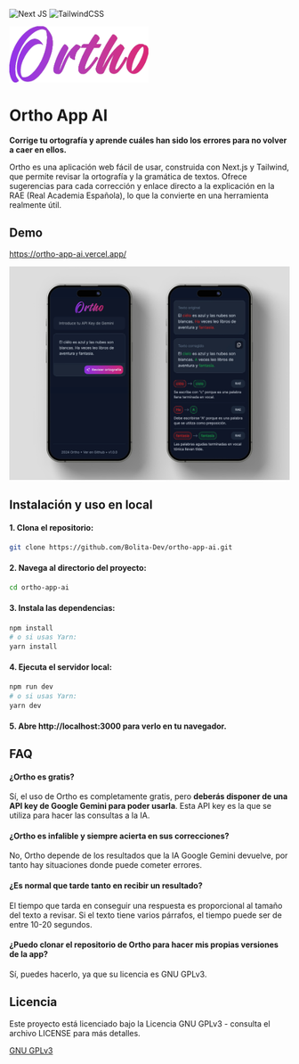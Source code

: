 ![Next JS](https://img.shields.io/badge/Next-black?style=for-the-badge&logo=next.js&logoColor=white) ![TailwindCSS](https://img.shields.io/badge/tailwindcss-%2338B2AC.svg?style=for-the-badge&logo=tailwind-css&logoColor=white)

<img src="public/logo.webp" alt="Ortho Logo" width="250"/>

# Ortho App AI

**Corrige tu ortografía y aprende cuáles han sido los errores para no volver a caer en ellos.**

Ortho es una aplicación web fácil de usar, construida con Next.js y Tailwind, que permite revisar la ortografía y la gramática de textos. Ofrece sugerencias para cada corrección y enlace directo a la explicación en la RAE (Real Academia Española), lo que la convierte en una herramienta realmente útil.

## Demo

https://ortho-app-ai.vercel.app/

![Ortho App Screenshots](public/screenshot.jpg)

## Instalación y uso en local

#### 1. Clona el repositorio:

```bash
git clone https://github.com/Bolita-Dev/ortho-app-ai.git
```

#### 2. Navega al directorio del proyecto:

```bash
cd ortho-app-ai
```

#### 3. Instala las dependencias:

```bash
npm install
# o si usas Yarn:
yarn install
```

#### 4. Ejecuta el servidor local:

```bash
npm run dev
# o si usas Yarn:
yarn dev
```

#### 5. Abre http://localhost:3000 para verlo en tu navegador.

## FAQ

#### ¿Ortho es gratis?

Sí, el uso de Ortho es completamente gratis, pero **deberás disponer de una API key de Google Gemini para poder usarla**. Esta API key es la que se utiliza para hacer las consultas a la IA.

#### ¿Ortho es infalible y siempre acierta en sus correcciones?

No, Ortho depende de los resultados que la IA Google Gemini devuelve, por tanto hay situaciones donde puede cometer errores.

#### ¿Es normal que tarde tanto en recibir un resultado?

El tiempo que tarda en conseguir una respuesta es proporcional al tamaño del texto a revisar. Si el texto tiene varios párrafos, el tiempo puede ser de entre 10-20 segundos.

#### ¿Puedo clonar el repositorio de Ortho para hacer mis propias versiones de la app?

Sí, puedes hacerlo, ya que su licencia es GNU GPLv3.

## Licencia

Este proyecto está licenciado bajo la Licencia GNU GPLv3 - consulta el archivo LICENSE para más detalles.

[GNU GPLv3](https://choosealicense.com/licenses/gpl-3.0/)
